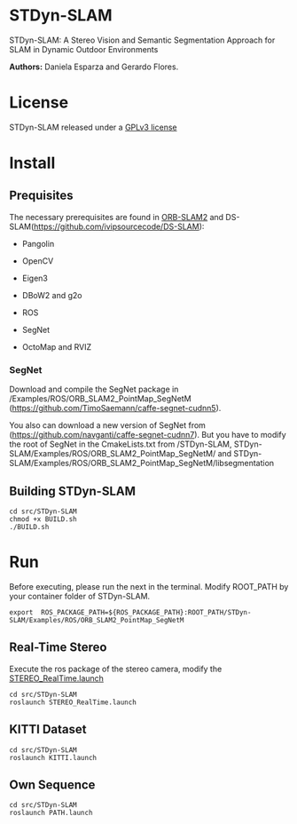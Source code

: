 # STDyn-SLAM
STDyn-SLAM: A Stereo Vision and Semantic Segmentation Approach for SLAM in Dynamic Outdoor Environments

**Authors:** Daniela Esparza and Gerardo Flores.

# License
STDyn-SLAM released under a [GPLv3 license](https://github.com/DanielaEsparza/STDyn-SLAM/blob/master/LICENSE)

# Install

## Prequisites

The necessary prerequisites are found in [ORB-SLAM2](https://github.com/raulmur/ORB_SLAM2) and DS-SLAM(https://github.com/ivipsourcecode/DS-SLAM):
- Pangolin
- OpenCV
- Eigen3
- DBoW2 and g2o
- ROS

- SegNet
- OctoMap and RVIZ

### SegNet
Download and compile the SegNet package in /Examples/ROS/ORB_SLAM2_PointMap_SegNetM (https://github.com/TimoSaemann/caffe-segnet-cudnn5).

You also can download a new version of SegNet from (https://github.com/navganti/caffe-segnet-cudnn7). But you have to modify the root of SegNet in the CmakeLists.txt from /STDyn-SLAM, STDyn-SLAM/Examples/ROS/ORB_SLAM2_PointMap_SegNetM/ and STDyn-SLAM/Examples/ROS/ORB_SLAM2_PointMap_SegNetM/libsegmentation

## Building STDyn-SLAM

```
cd src/STDyn-SLAM
chmod +x BUILD.sh
./BUILD.sh
```

# Run

Before executing, please run the next in the terminal. Modify ROOT_PATH by your container folder of STDyn-SLAM.
```
export  ROS_PACKAGE_PATH=${ROS_PACKAGE_PATH}:ROOT_PATH/STDyn-SLAM/Examples/ROS/ORB_SLAM2_PointMap_SegNetM
```

## Real-Time Stereo

Execute the ros package of the stereo camera, modify the [STEREO_RealTime.launch](https://github.com/DanielaEsparza/STDyn-SLAM/blob/master/STEREO_RealTime.launch)

```
cd src/STDyn-SLAM
roslaunch STEREO_RealTime.launch
```

## KITTI Dataset

```
cd src/STDyn-SLAM
roslaunch KITTI.launch
```

## Own Sequence

```
cd src/STDyn-SLAM
roslaunch PATH.launch
```
